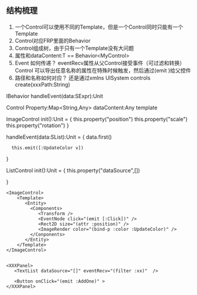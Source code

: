 ## 结构梳理

####  
1. 一个Control可以使用不同的Template，但是一个Control同时只能有一个Template
2. Control对应FRP里面的Behavior
3. Control组成树，由于只有一个Template没有大问题
5. 属性和dataContent:T == Behavior<MyControl<T>>
6. Event 如何传递？ eventRecv属性从父Control接受事件（可过滤和转换）
                   Control 可以导出任意名称的属性在特殊时候触发，然后通过(emit )给父控件
7. 路径和名称如何对应？ 还是通过xmlns
UISystem
  controls
  create(xxxPath:String)

IBehavior
  handleEvent(data:SExpr):Unit

Control
 Property:Map<String,Any>
 dataContent:Any
 template

ImageControl
  init():Unit = {
      this.property("position")
      this.property("scale")
      this.property("rotation")
  }

  handleEvent(data:SList):Unit = {
      data.first()

      this.emit([:UpdateColor v])
  }


ListControl
  init():Unit = {
      this.property("dataSource",[])

  }

```
<ImageControl>
    <Template>
       <Entity>
         <Components>
            <Transform />
            <EventNode click="(emit [:Click])" />
            <Rect2D size="(attr :position)" />
            <ImageRender color="(bind-p :color :UpdateColor)" />
         </Conponents>
       </Entity>
    </Template>
</ImageControl>


<XXXPanel>
   <TextList dataSource="[]" eventRecv="(filter :xx)"  />

   <Button onClick="(emit :AddOne)" >
</XXXPanel>
```